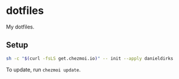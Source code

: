 # dotfiles

My dotfiles.

## Setup

```bash
sh -c "$(curl -fsLS get.chezmoi.io)" -- init --apply danieldirks
```

To update, run `chezmoi update`.
